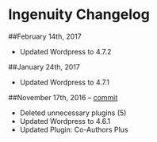 # Ingenuity Changelog

##February 14th, 2017
* Updated Wordpress to 4.7.2

##January 24th, 2017
* Updated Wordpress to 4.7.1

##November 17th, 2016 – [commit](https://github.com/hypenotic/ingenuity/commit/478f531d7cf2b3d9b2817f2008f2750d06ad311a)
* Deleted unnecessary plugins (5)
* Updated Wordpress to 4.6.1
* Updated Plugin: Co-Authors Plus
